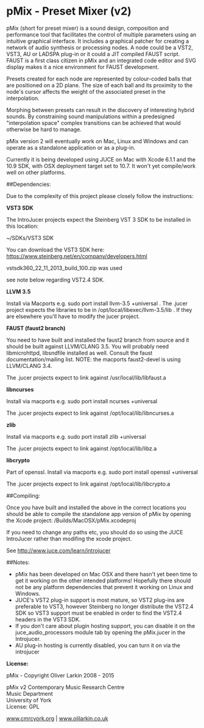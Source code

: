# pMix - Preset Mixer (v2)

pMix (short for preset mixer) is a sound design, composition and performance tool that facilitates the control of multiple parameters using an intuitive graphical interface. It includes a graphical patcher for creating a network of audio synthesis or processing nodes. A node could be a VST2, VST3, AU or LADSPA plug-in or it could a JIT compiled FAUST script. FAUST is a first class citizen in pMix and an integrated code editor and SVG display makes it a nice environment for FAUST development.

Presets created for each node are represented by colour-coded balls that are positioned on a 2D plane. The size of each ball and its proximity to the node's cursor affects the weight of the associated preset in the interpolation. 

Morphing between presets can result in the discovery of interesting hybrid sounds. By constraining sound manipulations within a predesigned "interpolation space" complex transitions can be achieved that would otherwise be hard to manage. 

pMix version 2 will eventually work on Mac, Linux and Windows and can operate as a standalone application or as a plug-in.

Currently it is being developed using JUCE on Mac with Xcode 6.1.1 and the 10.9 SDK, with OSX deployment target set to 10.7. It won't yet compile/work well on other platforms.

##Dependencies:

Due to the complexity of this project please closely follow the instructions:

**VST3 SDK**

The IntroJucer projects expect the Steinberg VST 3 SDK to be installed in this location: 

~/SDKs/VST3 SDK 

You can download the VST3 SDK here: https://www.steinberg.net/en/company/developers.html

vstsdk360_22_11_2013_build_100.zip was used

see note below regarding VST2.4 SDK.

**LLVM 3.5**

Install via Macports e.g. sudo port install llvm-3.5 +universal . The .jucer project expects the libraries to be in /opt/local/libexec/llvm-3.5/lib . If they are elsewhere you'll have to modify the jucer project.

**FAUST (faust2 branch)**

You need to have built and installed the faust2 branch from source and it should be built against LLVM/CLANG 3.5. You will probably need libmicrohttpd, libsndfile installed as well. Consult the faust documentation/mailing list. NOTE: the macports faust2-devel is using LLVM/CLANG 3.4. 

The .jucer projects expect to link against /usr/local/lib/libfaust.a

**libncurses**

Install via macports e.g. sudo port install ncurses +universal

The .jucer projects expect to link against /opt/local/lib/libncurses.a

**zlib**

Install via macports  e.g. sudo port install zlib +universal

The .jucer projects expect to link against /opt/local/lib/libz.a

**libcrypto**

Part of openssl. Install via macports e.g.  sudo port install openssl +universal

The .jucer projects expect to link against /opt/local/lib/libcrypto.a

##Compiling:

Once you have built and installed the above in the correct locations you should be able to compile the standalone app version of pMix by opening the Xcode project: /Builds/MacOSX/pMix.xcodeproj

If you need to change any paths etc, you should do so using the JUCE IntroJucer rather than modifing the xcode project.

See http://www.juce.com/learn/introjucer

##Notes:

* pMix has been developed on Mac OSX and there hasn't yet been time to get it working on the other intended platforms! Hopefully there should not be any platform dependencies that prevent it working on Linux and Windows.
* JUCE's VST2 plug-in support is most mature, so VST2 plug-ins are preferable to VST3, however Steinberg no longer distribute the VST2.4 SDK so VST3 support must be enabled in order to find the VST2.4 headers in the VST3 SDK.
* If you don't care about plugin hosting support, you can disable it on the juce_audio_processors module tab by opening the pMix.jucer in the Introjucer.
* AU plug-in hosting is currently disabled, you can turn it on via the introjucer

**License:**

  pMix - Copyright Oliver Larkin 2008 - 2015
  
  pMix v2
  Contemporary Music Research Centre  
  Music Department  
  University of York  
  License: GPL
  
  www.cmrcyork.org | www.olilarkin.co.uk